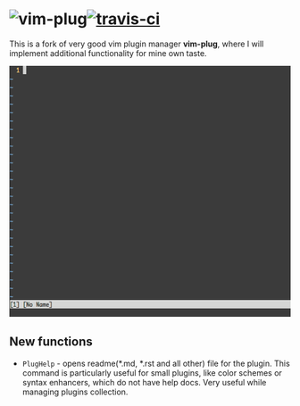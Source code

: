 <img src="https://raw.githubusercontent.com/junegunn/vim-plug/master/plug.png" height="75" alt="vim-plug">[![travis-ci](https://travis-ci.org/junegunn/vim-plug.svg?branch=master)](https://travis-ci.org/junegunn/vim-plug)
===

This is a fork of very good vim plugin manager **vim-plug**, where I will implement additional functionality for mine own taste.

<img src="https://raw.githubusercontent.com/junegunn/i/master/vim-plug/installer.gif" height="450">

## New functions
* `PlugHelp` - opens readme(*.md, *.rst and all other) file for the plugin. This command is particularly useful for small plugins, like color schemes or syntax enhancers, which do not have help docs. Very useful while managing plugins collection.
